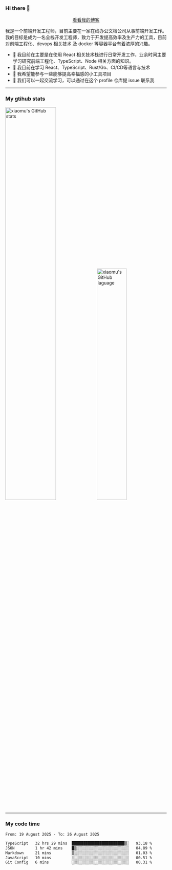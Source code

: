 ### Hi there 👋

<p align="center">
  <a href="https://blog.realjacket.fun">看看我的博客</a>
</p>

我是一个前端开发工程师，目前主要在一家在线办公文档公司从事前端开发工作。我的目标是成为一名全栈开发工程师，致力于开发提高效率及生产力的工具，目前对前端工程化、devops 相关技术 及 docker 等容器平台有着浓厚的兴趣。

- 🔭 我目前在主要是在使用 React 相关技术栈进行日常开发工作，业余时间主要学习研究前端工程化、TypeScript、Node 相关方面的知识。
- 🌱 我目前在学习 React、TypeScript、Rust/Go、CI/CD等语言与技术
- 👯 我希望能参与一些能够提高幸福感的小工具项目
- 💬 我们可以一起交流学习，可以通过在这个 profile 仓库提 issue 联系我

***

### My gtihub stats

<a><img src="https://github-readme-stats-git-masterrstaa-rickstaa.vercel.app/api?username=real-jacket&&show_icons=true" title="xiaomu's GitHub stats" alt="xiaomu's GitHub stats" style="width:56%;"/></a>
<a><img src="https://github-readme-stats-git-masterrstaa-rickstaa.vercel.app/api/top-langs/?username=real-jacket&layout=compact" title="xiaomu's GitHub laguage" alt="xiaomu's GitHub laguage" style="width:43%;"/><a/>

***

### My code time

<!--START_SECTION:waka-->

```txt
From: 19 August 2025 - To: 26 August 2025

TypeScript   32 hrs 29 mins  ███████████████████████▒░   93.18 %
JSON         1 hr 42 mins    █▒░░░░░░░░░░░░░░░░░░░░░░░   04.89 %
Markdown     21 mins         ▒░░░░░░░░░░░░░░░░░░░░░░░░   01.03 %
JavaScript   10 mins         ░░░░░░░░░░░░░░░░░░░░░░░░░   00.51 %
Git Config   6 mins          ░░░░░░░░░░░░░░░░░░░░░░░░░   00.31 %
```

<!--END_SECTION:waka-->
